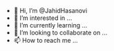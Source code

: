 - 👋 Hi, I’m @JahidHasanovi
- 👀 I’m interested in ...
- 🌱 I’m currently learning ...
- 💞️ I’m looking to collaborate on ...
- 📫 How to reach me ...

<!---
JahidHasanovi/JahidHasanovi is a ✨ special ✨ repository because its `README.md` (this file) appears on your GitHub profile.
You can click the Preview link to take a look at your changes.
--->
